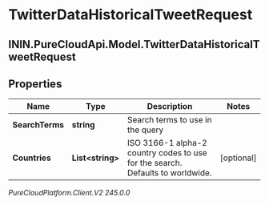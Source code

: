# TwitterDataHistoricalTweetRequest

## ININ.PureCloudApi.Model.TwitterDataHistoricalTweetRequest

## Properties

|Name | Type | Description | Notes|
|------------ | ------------- | ------------- | -------------|
| **SearchTerms** | **string** | Search terms to use in the query | |
| **Countries** | **List&lt;string&gt;** | ISO 3166-1 alpha-2 country codes to use for the search. Defaults to worldwide. | [optional] |



_PureCloudPlatform.Client.V2 245.0.0_
